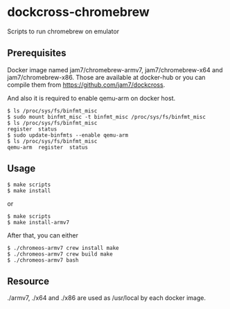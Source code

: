 # dockcross-chromebrew

Scripts to run chromebrew on emulator

## Prerequisites

Docker image named jam7/chromebrew-armv7, jam7/chromebrew-x64 and jam7/chromebrew-x86.
Those are available at docker-hub or you can compile them from https://github.com/jam7/dockcross.

And also it is required to enable qemu-arm on docker host.

```
$ ls /proc/sys/fs/binfmt_misc
$ sudo mount binfmt_misc -t binfmt_misc /proc/sys/fs/binfmt_misc
$ ls /proc/sys/fs/binfmt_misc
register  status
$ sudo update-binfmts --enable qemu-arm
$ ls /proc/sys/fs/binfmt_misc
qemu-arm  register  status
```

## Usage

```
$ make scripts
$ make install
```

or

```
$ make scripts
$ make install-armv7
```

After that, you can either

```
$ ./chromeos-armv7 crew install make
$ ./chromeos-armv7 crew build make
$ ./chromeos-armv7 bash
```

## Resource

./armv7, ./x64 and ./x86 are used as /usr/local by each docker image.
